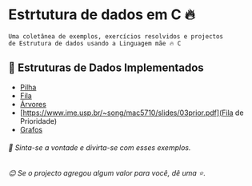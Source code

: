 # Estrtutura de dados em C 🔥
```
Uma coletânea de exemplos, exercícios resolvidos e projectos
de Estrutura de dados usando a Linguagem mãe 🔥 C
````
## 📍 Estruturas de Dados Implementados
- [Pilha](https://pt.wikibooks.org/wiki/Algoritmos_e_Estruturas_de_Dados/Pilhas)
- [Fila](https://pt.wikibooks.org/wiki/Algoritmos_e_Estruturas_de_Dados/Filas)
- [Árvores](https://pt.wikibooks.org/wiki/Algoritmos_e_Estruturas_de_Dados/%C3%81rvore)
- [https://www.ime.usp.br/~song/mac5710/slides/03prior.pdf](Fila de Prioridade)
- [Grafos](https://www.ime.usp.br/~pf/algoritmos_para_grafos/aulas/graphdatastructs.html)

###### 🤡 Sinta-se a vontade e divirta-se com esses exemplos.
###### 😊 Se o projecto agregou algum valor para você, dê uma ⭐️. 
